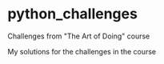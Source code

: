 # python_challenges
Challenges from "The Art of Doing" course

My solutions for the challenges in the course
